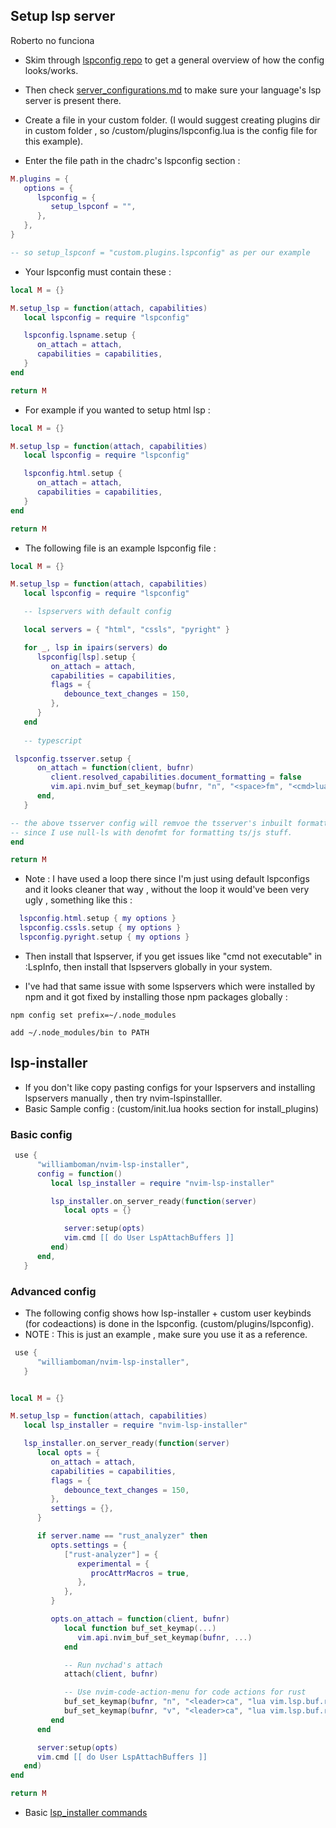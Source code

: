 ## Setup lsp server

Roberto no funciona
- Skim through [lspconfig repo](https://github.com/neovim/nvim-lspconfig) to get a general overview of how the config looks/works.
- Then check [server_configurations.md](https://github.com/neovim/nvim-lspconfig/blob/master/doc/server_configurations.md) to make sure your language's lsp server is present there.

- Create a file in your custom folder. (I would suggest creating plugins dir in custom folder , so /custom/plugins/lspconfig.lua is the config file for this example).

- Enter the file path in the chadrc's lspconfig section :

```lua
M.plugins = {
   options = {
      lspconfig = {
         setup_lspconf = "",
      },
   },
}

-- so setup_lspconf = "custom.plugins.lspconfig" as per our example
```

- Your lspconfig must contain these :

```lua
local M = {}

M.setup_lsp = function(attach, capabilities)
   local lspconfig = require "lspconfig"

   lspconfig.lspname.setup {
      on_attach = attach,
      capabilities = capabilities,
   }
end

return M
```

- For example if you wanted to setup html lsp :

```lua
local M = {}

M.setup_lsp = function(attach, capabilities)
   local lspconfig = require "lspconfig"

   lspconfig.html.setup {
      on_attach = attach,
      capabilities = capabilities,
   }
end

return M
```

- The following file is an example lspconfig file :

```lua
local M = {}

M.setup_lsp = function(attach, capabilities)
   local lspconfig = require "lspconfig"

   -- lspservers with default config

   local servers = { "html", "cssls", "pyright" }

   for _, lsp in ipairs(servers) do
      lspconfig[lsp].setup {
         on_attach = attach,
         capabilities = capabilities,
         flags = {
            debounce_text_changes = 150,
         },
      }
   end
   
   -- typescript

 lspconfig.tsserver.setup {
      on_attach = function(client, bufnr)
         client.resolved_capabilities.document_formatting = false
         vim.api.nvim_buf_set_keymap(bufnr, "n", "<space>fm", "<cmd>lua vim.lsp.buf.formatting()<CR>", {})
      end,
   }

-- the above tsserver config will remvoe the tsserver's inbuilt formatting 
-- since I use null-ls with denofmt for formatting ts/js stuff.
end

return M

```

- Note : I have used a loop there since I'm just using default lspconfigs and it looks cleaner that way , without the loop it would've been very ugly , something like this :

```lua
  lspconfig.html.setup { my options }
  lspconfig.cssls.setup { my options }
  lspconfig.pyright.setup { my options }
```

- Then install that lspserver, if you get issues like "cmd not executable" in :LspInfo, then install that lspservers globally in your system.

- I've had that same issue with some lspservers which were installed by npm and it got fixed by installing those npm packages globally :

```shell
npm config set prefix=~/.node_modules

add ~/.node_modules/bin to PATH
```

## lsp-installer

- If you don't like copy pasting configs for your lspservers and installing lspservers manually , then try nvim-lspinstalller.
- Basic Sample config : (custom/init.lua hooks section for install_plugins)

### Basic config
```lua
 use {
      "williamboman/nvim-lsp-installer",
      config = function()
         local lsp_installer = require "nvim-lsp-installer"

         lsp_installer.on_server_ready(function(server)
            local opts = {}

            server:setup(opts)
            vim.cmd [[ do User LspAttachBuffers ]]
         end)
      end,
   }
```

### Advanced config

- The following config shows how lsp-installer + custom user keybinds (for codeactions) is done in the lspconfig. (custom/plugins/lspconfig). 
- NOTE : This is just an example , make sure you use it as a reference. 

```lua
 use {
      "williamboman/nvim-lsp-installer",
   }
```

```lua

local M = {}

M.setup_lsp = function(attach, capabilities)
   local lsp_installer = require "nvim-lsp-installer"

   lsp_installer.on_server_ready(function(server)
      local opts = {
         on_attach = attach,
         capabilities = capabilities,
         flags = {
            debounce_text_changes = 150,
         },
         settings = {},
      }

      if server.name == "rust_analyzer" then
         opts.settings = {
            ["rust-analyzer"] = {
               experimental = {
                  procAttrMacros = true,
               },
            },
         }

         opts.on_attach = function(client, bufnr)
            local function buf_set_keymap(...)
               vim.api.nvim_buf_set_keymap(bufnr, ...)
            end

            -- Run nvchad's attach
            attach(client, bufnr)

            -- Use nvim-code-action-menu for code actions for rust
            buf_set_keymap(bufnr, "n", "<leader>ca", "lua vim.lsp.buf.range_code_action()<CR>", { noremap = true, silent = true })
            buf_set_keymap(bufnr, "v", "<leader>ca", "lua vim.lsp.buf.range_code_action()<CR>", { noremap = true, silent = true })
         end
      end

      server:setup(opts)
      vim.cmd [[ do User LspAttachBuffers ]]
   end)
end

return M
```
- Basic [lsp_installer commands](https://github.com/williamboman/nvim-lsp-installer/#commands)
